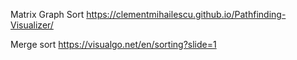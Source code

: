 Matrix Graph Sort
https://clementmihailescu.github.io/Pathfinding-Visualizer/

Merge sort
https://visualgo.net/en/sorting?slide=1
